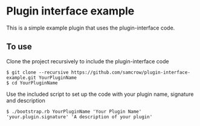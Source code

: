 # Plugin interface example #

This is a simple example plugin that uses the plugin-interface code.

## To use ##

Clone the project recursively to include the plugin-interface code

	$ git clone --recursive https://github.com/samcrow/plugin-interface-example.git YourPluginName
	$ cd YourPluginName

Use the included script to set up the code with your plugin name, signature and description

	$ ./bootstrap.rb YourPluginName 'Your Plugin Name' 'your.plugin.signature' 'A description of your plugin'
